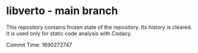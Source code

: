 # libverto - main branch

This repository contains frozen state of the repository.
Its history is cleared. It is used only for static code
analysis with Codacy.

Commit Time: 1690272747
